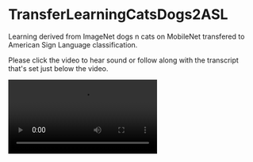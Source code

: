 # TransferLearningCatsDogs2ASL

Learning derived from ImageNet dogs n cats on MobileNet transfered to American Sign Language classification.

Please click the video to hear sound or follow along with the transcript that's set just below the video.

![demo](https://user-images.githubusercontent.com/38410965/111880073-a2327600-897f-11eb-8728-7b9eba6a7b14.mp4)


